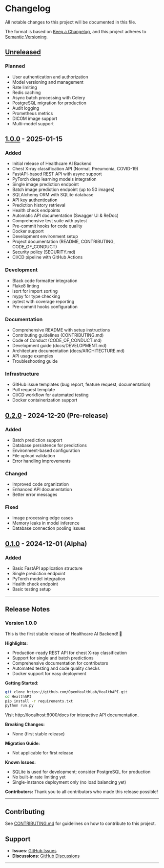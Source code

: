 # Changelog

All notable changes to this project will be documented in this file.

The format is based on [Keep a Changelog](https://keepachangelog.com/en/1.0.0/),
and this project adheres to [Semantic Versioning](https://semver.org/spec/v2.0.0.html).

## [Unreleased]

### Planned
- User authentication and authorization
- Model versioning and management
- Rate limiting
- Redis caching
- Async batch processing with Celery
- PostgreSQL migration for production
- Audit logging
- Prometheus metrics
- DICOM image support
- Multi-model support

## [1.0.0] - 2025-01-15

### Added
- Initial release of Healthcare AI Backend
- Chest X-ray classification API (Normal, Pneumonia, COVID-19)
- FastAPI-based REST API with async support
- PyTorch deep learning models integration
- Single image prediction endpoint
- Batch image prediction endpoint (up to 50 images)
- SQLAlchemy ORM with SQLite database
- API key authentication
- Prediction history retrieval
- Health check endpoints
- Automatic API documentation (Swagger UI & ReDoc)
- Comprehensive test suite with pytest
- Pre-commit hooks for code quality
- Docker support
- Development environment setup
- Project documentation (README, CONTRIBUTING, CODE_OF_CONDUCT)
- Security policy (SECURITY.md)
- CI/CD pipeline with GitHub Actions

### Development
- Black code formatter integration
- Flake8 linting
- isort for import sorting
- mypy for type checking
- pytest with coverage reporting
- Pre-commit hooks configuration

### Documentation
- Comprehensive README with setup instructions
- Contributing guidelines (CONTRIBUTING.md)
- Code of Conduct (CODE_OF_CONDUCT.md)
- Development guide (docs/DEVELOPMENT.md)
- Architecture documentation (docs/ARCHITECTURE.md)
- API usage examples
- Troubleshooting guide

### Infrastructure
- GitHub issue templates (bug report, feature request, documentation)
- Pull request template
- CI/CD workflow for automated testing
- Docker containerization support

## [0.2.0] - 2024-12-20 (Pre-release)

### Added
- Batch prediction support
- Database persistence for predictions
- Environment-based configuration
- File upload validation
- Error handling improvements

### Changed
- Improved code organization
- Enhanced API documentation
- Better error messages

### Fixed
- Image processing edge cases
- Memory leaks in model inference
- Database connection pooling issues

## [0.1.0] - 2024-12-01 (Alpha)

### Added
- Basic FastAPI application structure
- Single prediction endpoint
- PyTorch model integration
- Health check endpoint
- Basic testing setup

---

## Release Notes

### Version 1.0.0

This is the first stable release of Healthcare AI Backend! 🎉

**Highlights:**
- Production-ready REST API for chest X-ray classification
- Support for single and batch predictions
- Comprehensive documentation for contributors
- Automated testing and code quality checks
- Docker support for easy deployment

**Getting Started:**
```bash
git clone https://github.com/OpenHealthLab/HealthAPI.git
cd HealthAPI
pip install -r requirements.txt
python run.py
```

Visit http://localhost:8000/docs for interactive API documentation.

**Breaking Changes:**
- None (first stable release)

**Migration Guide:**
- Not applicable for first release

**Known Issues:**
- SQLite is used for development; consider PostgreSQL for production
- No built-in rate limiting yet
- Single-instance deployment only (no load balancing yet)

**Contributors:**
Thank you to all contributors who made this release possible!

---

## Contributing

See [CONTRIBUTING.md](CONTRIBUTING.md) for guidelines on how to contribute to this project.

## Support

- **Issues**: [GitHub Issues](https://github.com/OpenHealthLab/HealthAPI/issues)
- **Discussions**: [GitHub Discussions](https://github.com/OpenHealthLab/HealthAPI/discussions)

---

[Unreleased]: https://github.com/OpenHealthLab/HealthAPI/compare/v1.0.0...HEAD
[1.0.0]: https://github.com/OpenHealthLab/HealthAPI/releases/tag/v1.0.0
[0.2.0]: https://github.com/OpenHealthLab/HealthAPI/releases/tag/v0.2.0
[0.1.0]: https://github.com/OpenHealthLab/HealthAPI/releases/tag/v0.1.0
